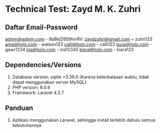 # Technical Test: Zayd M. K. Zuhri

## Daftar Email-Password
admin@admin.com - 9pBkjD9S9ivrRV:
zaydzuhri@gmail.com = zuhri123
ame@holo.com - watson123
calli@holo.com - calli123
gura@holo.com - gawr1234
ina@holo.com - ina12345
kiara@holo.com - kiara123

## Dependencies/Versions
1. Database version: sqlite >3.36.0 (Karena keterbatasan waktu, tidak dapat menggunakan server MySQL)
2. PHP version: 8.0.9
3. Framework: Laravel 4.2.7

## Panduan
1. Aplikasi menggunakan Laravel, sehingga install terlebih dahulu semua kebutuhannya
